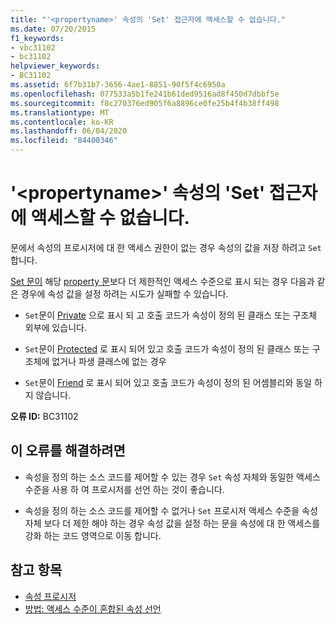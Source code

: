 ```yaml
---
title: "'<propertyname>' 속성의 'Set' 접근자에 액세스할 수 없습니다."
ms.date: 07/20/2015
f1_keywords:
- vbc31102
- bc31102
helpviewer_keywords:
- BC31102
ms.assetid: 6f7b31b7-3656-4ae1-8851-90f5f4c6950a
ms.openlocfilehash: 077533a5b1fe241b61ded9516ad8f450d7dbbf5e
ms.sourcegitcommit: f8c270376ed905f6a8896ce0fe25b4f4b38ff498
ms.translationtype: MT
ms.contentlocale: ko-KR
ms.lasthandoff: 06/04/2020
ms.locfileid: "84400346"
---
```

# <a name="set-accessor-of-property-propertyname-is-not-accessible"></a>'\<propertyname>' 속성의 'Set' 접근자에 액세스할 수 없습니다.
문에서 속성의 프로시저에 대 한 액세스 권한이 없는 경우 속성의 값을 저장 하려고 `Set` 합니다.  
  
 [Set 문이](../statements/set-statement.md) 해당 [property 문](../statements/property-statement.md)보다 더 제한적인 액세스 수준으로 표시 되는 경우 다음과 같은 경우에 속성 값을 설정 하려는 시도가 실패할 수 있습니다.  
  
- `Set`문이 [Private](../modifiers/private.md) 으로 표시 되 고 호출 코드가 속성이 정의 된 클래스 또는 구조체 외부에 있습니다.  
  
- `Set`문이 [Protected](../modifiers/protected.md) 로 표시 되어 있고 호출 코드가 속성이 정의 된 클래스 또는 구조체에 없거나 파생 클래스에 없는 경우  
  
- `Set`문이 [Friend](../modifiers/friend.md) 로 표시 되어 있고 호출 코드가 속성이 정의 된 어셈블리와 동일 하지 않습니다.  
  
 **오류 ID:** BC31102  
  
## <a name="to-correct-this-error"></a>이 오류를 해결하려면  
  
- 속성을 정의 하는 소스 코드를 제어할 수 있는 경우 `Set` 속성 자체와 동일한 액세스 수준을 사용 하 여 프로시저를 선언 하는 것이 좋습니다.  
  
- 속성을 정의 하는 소스 코드를 제어할 수 없거나 `Set` 프로시저 액세스 수준을 속성 자체 보다 더 제한 해야 하는 경우 속성 값을 설정 하는 문을 속성에 대 한 액세스를 강화 하는 코드 영역으로 이동 합니다.  
  
## <a name="see-also"></a>참고 항목

- [속성 프로시저](../../programming-guide/language-features/procedures/property-procedures.md)
- [방법: 액세스 수준이 혼합된 속성 선언](../../programming-guide/language-features/procedures/how-to-declare-a-property-with-mixed-access-levels.md)
